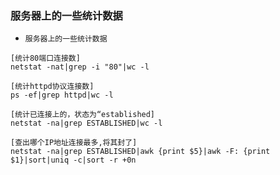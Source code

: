 ### 服务器上的一些统计数据


* `服务器上的一些统计数据`
```Shell
[统计80端口连接数]
netstat -nat|grep -i "80"|wc -l

[统计httpd协议连接数]
ps -ef|grep httpd|wc -l

[统计已连接上的，状态为“established]
netstat -na|grep ESTABLISHED|wc -l

[查出哪个IP地址连接最多,将其封了]
netstat -na|grep ESTABLISHED|awk {print $5}|awk -F: {print $1}|sort|uniq -c|sort -r +0n

```


